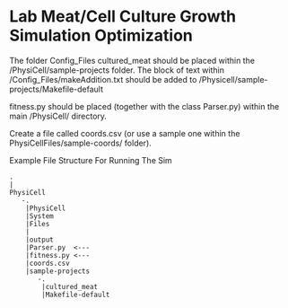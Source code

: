 # Lab Meat/Cell Culture Growth Simulation Optimization 


The folder Config_Files cultured_meat should be placed within the /PhysiCell/sample-projects folder. 
The block of text within /Config_Files/makeAddition.txt should be added to /Physicell/sample-projects/Makefile-default

fitness.py should be placed (together with the class Parser.py) within the main /PhysiCell/ directory. 

Create a file called coords.csv (or use a sample one within the PhysiCellFiles/sample-coords/ folder). 

Example File Structure For Running The Sim

    .
    |
    PhysiCell
       -.
        |PhysiCell
        |System 
        |Files
        |
        |output   
        |Parser.py  <---
        |fitness.py <---
        |coords.csv
        |sample-projects
           -.
            |cultured_meat
            |Makefile-default
      
    
